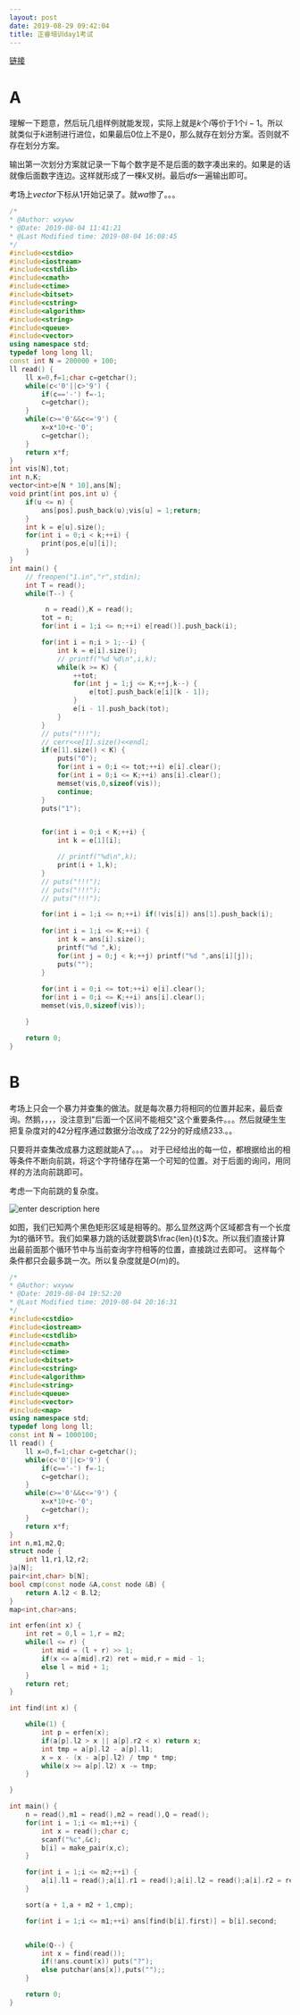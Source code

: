 ```yaml
---
layout: post
date: 2019-08-29 09:42:04
title: 正睿培训day1考试
---
```


[链接](http://zhengruioi.com/contest/354)

# A

理解一下题意，然后玩几组样例就能发现，实际上就是$k$个$i$等价于$1$个$i-1$。所以就类似于$k$进制进行进位，如果最后$0$位上不是$0$，那么就存在划分方案。否则就不存在划分方案。

输出第一次划分方案就记录一下每个数字是不是后面的数字凑出来的。如果是的话就像后面数字连边。这样就形成了一棵$k$叉树。最后$dfs$一遍输出即可。

考场上$vector$下标从1开始记录了。就$wa$惨了。。。

```cpp
/*
* @Author: wxyww
* @Date: 2019-08-04 11:41:21
* @Last Modified time: 2019-08-04 16:08:45
*/
#include<cstdio>
#include<iostream>
#include<cstdlib>
#include<cmath>
#include<ctime>
#include<bitset>
#include<cstring>
#include<algorithm>
#include<string>
#include<queue>
#include<vector>
using namespace std;
typedef long long ll;
const int N = 200000 + 100;
ll read() {
	ll x=0,f=1;char c=getchar();
	while(c<'0'||c>'9') {
		if(c=='-') f=-1;
		c=getchar();
	}
	while(c>='0'&&c<='9') {
		x=x*10+c-'0';
		c=getchar();
	}
	return x*f;
}
int vis[N],tot;
int n,K;
vector<int>e[N * 10],ans[N];
void print(int pos,int u) {
	if(u <= n) {
		ans[pos].push_back(u);vis[u] = 1;return;
	}
	int k = e[u].size();
	for(int i = 0;i < k;++i) {
		print(pos,e[u][i]);
	}
}
int main() {
	// freopen("1.in","r",stdin);
	int T = read();
	while(T--) {

		 n = read(),K = read();
		tot = n;		
		for(int i = 1;i <= n;++i) e[read()].push_back(i);

		for(int i = n;i > 1;--i) {
			int k = e[i].size();
			// printf("%d %d\n",i,k);
			while(k >= K) {
				++tot;
				for(int j = 1;j <= K;++j,k--) {
					e[tot].push_back(e[i][k - 1]);
				}
				e[i - 1].push_back(tot);
			}
		}
		// puts("!!!");
		// cerr<<e[1].size()<<endl;
		if(e[1].size() < K) {
			puts("0");
			for(int i = 0;i <= tot;++i) e[i].clear();
			for(int i = 0;i <= K;++i) ans[i].clear();
			memset(vis,0,sizeof(vis)); 
			continue;
		}
		puts("1");


		for(int i = 0;i < K;++i) {
			int k = e[1][i];

			// printf("%d\n",k);
			print(i + 1,k);
		}
		// puts("!!!");
		// puts("!!!");
		// puts("!!!");

		for(int i = 1;i <= n;++i) if(!vis[i]) ans[1].push_back(i);
		
		for(int i = 1;i <= K;++i) {
			int k = ans[i].size();
			printf("%d ",k);
			for(int j = 0;j < k;++j) printf("%d ",ans[i][j]);
			puts("");
		}
	
		for(int i = 0;i <= tot;++i) e[i].clear();
		for(int i = 0;i <= K;++i) ans[i].clear();
		memset(vis,0,sizeof(vis)); 

	}

	return 0;
}
```

# B

考场上只会一个暴力并查集的做法。就是每次暴力将相同的位置并起来，最后查询。然鹅，，，，没注意到"后面一个区间不能相交"这个重要条件。。。然后就硬生生把复杂度对的42分程序通过数据分治改成了22分的好成绩233.。。

只要将并查集改成暴力这题就能A了。。。
对于已经给出的每一位，都根据给出的相等条件不断向前跳，将这个字符储存在第一个可知的位置。对于后面的询问，用同样的方法向前跳即可。

考虑一下向前跳的复杂度。

![enter description here](https://gitee.com/wxyww/picture/raw/master/小书匠/1567045102026.png)

如图，我们已知两个黑色矩形区域是相等的。那么显然这两个区域都含有一个长度为t的循环节。我们如果暴力跳的话就要跳$\frac{len}{t}$次。所以我们直接计算出最前面那个循环节中与当前查询字符相等的位置，直接跳过去即可。
这样每个条件都只会最多跳一次。所以复杂度就是$O(m)$的。

```cpp
/*
* @Author: wxyww
* @Date: 2019-08-04 19:52:20
* @Last Modified time: 2019-08-04 20:16:31
*/
#include<cstdio>
#include<iostream>
#include<cstdlib>
#include<cmath>
#include<ctime>
#include<bitset>
#include<cstring>
#include<algorithm>
#include<string>
#include<queue>
#include<vector>
#include<map>
using namespace std;
typedef long long ll;
const int N = 1000100;
ll read() {
	ll x=0,f=1;char c=getchar();
	while(c<'0'||c>'9') {
		if(c=='-') f=-1;
		c=getchar();
	}
	while(c>='0'&&c<='9') {
		x=x*10+c-'0';
		c=getchar();
	}
	return x*f;
}
int n,m1,m2,Q;
struct node {
	int l1,r1,l2,r2;
}a[N];
pair<int,char> b[N];
bool cmp(const node &A,const node &B) {
	return A.l2 < B.l2;
}
map<int,char>ans;

int erfen(int x) {
	int ret = 0,l = 1,r = m2;
	while(l <= r) {
		int mid = (l + r) >> 1;
		if(x <= a[mid].r2) ret = mid,r = mid - 1;
		else l = mid + 1;
	}
	return ret;
}

int find(int x) {

	while(1) {
		int p = erfen(x);
		if(a[p].l2 > x || a[p].r2 < x) return x;
		int tmp = a[p].l2 - a[p].l1;
		x = x - (x - a[p].l2) / tmp * tmp;
		while(x >= a[p].l2) x -= tmp;
	}

}

int main() {
	n = read(),m1 = read(),m2 = read(),Q = read();
	for(int i = 1;i <= m1;++i) {
		int x = read();char c;
		scanf("%c",&c);
		b[i] = make_pair(x,c);
	}

	for(int i = 1;i <= m2;++i) {
		a[i].l1 = read();a[i].r1 = read();a[i].l2 = read();a[i].r2 = read();
	}

	sort(a + 1,a + m2 + 1,cmp);

	for(int i = 1;i <= m1;++i) ans[find(b[i].first)] = b[i].second;


	while(Q--) {
		int x = find(read());
		if(!ans.count(x)) puts("?");
		else putchar(ans[x]),puts("");;
	}

	return 0;
}
```

